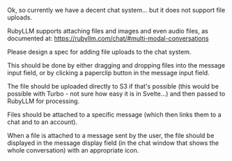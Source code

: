 Ok, so currently we have a decent chat system... but it does not support file uploads.

RubyLLM supports attaching files and images and even audio files, as documented at: https://rubyllm.com/chat/#multi-modal-conversations

Please design a spec for adding file uploads to the chat system.

This should be done by either dragging and dropping files into the message input field, or by clicking a paperclip button in the message input field.

The file should be uploaded directly to S3 if that's possible (this would be possible with Turbo - not sure how easy it is in Svelte...) and then passed to RubyLLM for processing.

Files should be attached to a specific message (which then links them to a chat and to an account).

When a file is attached to a message sent by the user, the file should be displayed in the message display field (in the chat window that shows the whole conversation) with an appropriate icon.